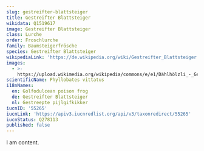 ```yaml
---
slug: gestreifter-blattsteiger
title: Gestreifter Blattsteiger
wikidata: Q1519617
image: Gestreifter Blattsteiger
class: Lurche
order: Froschlurche
family: Baumsteigerfrösche
species: Gestreifter Blattsteiger
wikipediaLink: 'https://de.wikipedia.org/wiki/Gestreifter_Blattsteiger'
images:
  - >-
    https://upload.wikimedia.org/wikipedia/commons/e/e1/Dählhölzli_-_Gestreifter_Blattsteiger_1.jpg
scientificName: Phyllobates vittatus
i18nNames:
  en: Golfodulcean poison frog
  de: Gestreifter Blattsteiger
  nl: Gestreepte pijlgifkikker
iucnID: '55265'
iucnLink: 'https://apiv3.iucnredlist.org/api/v3/taxonredirect/55265'
iucnStatus: Q278113
published: false
---
```


I am content.
